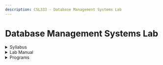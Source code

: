 ```yaml
---
description: CSL333 - Database Management Systems Lab
---
```


# Database Management Systems Lab

<details>

<summary>Syllabus</summary>

[CSL333](https://drive.google.com/file/d/1KpT-sA1KYh-KBHoKcuOoZPp_gZBNLh6q/view?usp=drive_link)

</details>

<details>

<summary>Lab Manual</summary>



</details>

<details>

<summary>Programs</summary>

[SQL & PLSQL Lab](https://github.com/harikrishnan669/SQL-PLSQL)

</details>
